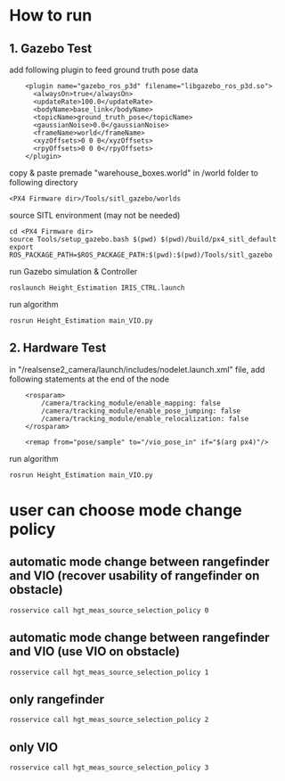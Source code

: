 # How to run
## 1. Gazebo Test
add following plugin to feed ground truth pose data
```
    <plugin name="gazebo_ros_p3d" filename="libgazebo_ros_p3d.so">
      <alwaysOn>true</alwaysOn>
      <updateRate>100.0</updateRate>
      <bodyName>base_link</bodyName>
      <topicName>ground_truth_pose</topicName>
      <gaussianNoise>0.0</gaussianNoise>
      <frameName>world</frameName>
      <xyzOffsets>0 0 0</xyzOffsets>	
      <rpyOffsets>0 0 0</rpyOffsets>
    </plugin>
```

copy & paste premade "warehouse_boxes.world" in /world folder to following directory
```
<PX4 Firmware dir>/Tools/sitl_gazebo/worlds
```

source SITL environment (may not be needed)
```
cd <PX4 Firmware dir>
source Tools/setup_gazebo.bash $(pwd) $(pwd)/build/px4_sitl_default
export ROS_PACKAGE_PATH=$ROS_PACKAGE_PATH:$(pwd):$(pwd)/Tools/sitl_gazebo
```

run Gazebo simulation & Controller
```
roslaunch Height_Estimation IRIS_CTRL.launch 
```

run algorithm
```
rosrun Height_Estimation main_VIO.py
```

## 2. Hardware Test
in "<realsense-ros dir>/realsense2_camera/launch/includes/nodelet.launch.xml" file, add following statements at the end of the node
```
    <rosparam>
        /camera/tracking_module/enable_mapping: false
        /camera/tracking_module/enable_pose_jumping: false
        /camera/tracking_module/enable_relocalization: false
    </rosparam>

    <remap from="pose/sample" to="/vio_pose_in" if="$(arg px4)"/>
```
run algorithm
```
rosrun Height_Estimation main_VIO.py
```

# user can choose mode change policy
## automatic mode change between rangefinder and VIO (recover usability of rangefinder on obstacle)
```
rosservice call hgt_meas_source_selection_policy 0
```

## automatic mode change between rangefinder and VIO (use VIO on obstacle)
```
rosservice call hgt_meas_source_selection_policy 1
```

## only rangefinder
```
rosservice call hgt_meas_source_selection_policy 2
```

## only VIO
```
rosservice call hgt_meas_source_selection_policy 3
```
